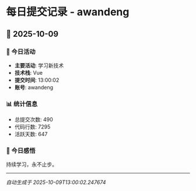 # 每日提交记录 - awandeng

## 📅 2025-10-09

### 🎯 今日活动
- **主要活动**: 学习新技术
- **技术栈**: Vue
- **提交时间**: 13:00:02
- **账号**: awandeng

### 📊 统计信息
- 总提交次数: 490
- 代码行数: 7295
- 活跃天数: 647

### 💭 今日感悟
持续学习，永不止步。

---
*自动生成于 2025-10-09T13:00:02.247674*
